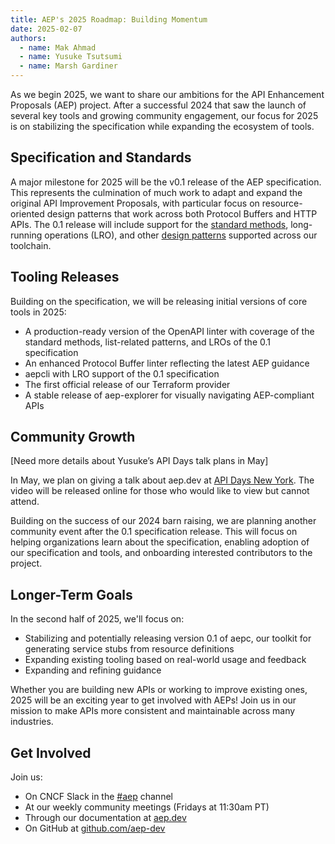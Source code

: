 ```yaml
---
title: AEP's 2025 Roadmap: Building Momentum
date: 2025-02-07
authors:
  - name: Mak Ahmad
  - name: Yusuke Tsutsumi
  - name: Marsh Gardiner
---
```

As we begin 2025, we want to share our ambitions for the API Enhancement Proposals (AEP) project. After a successful 2024 that saw the launch of several key tools and growing community engagement, our focus for 2025 is on stabilizing the specification while expanding the ecosystem of tools.

## Specification and Standards

A major milestone for 2025 will be the v0.1 release of the AEP specification. This represents the culmination of much work to adapt and expand the original API Improvement Proposals, with particular focus on resource-oriented design patterns that work across both Protocol Buffers and HTTP APIs. The 0.1 release will include support for the [standard methods](https://aep.dev/130/), long-running operations (LRO), and other [design patterns](https://aep.dev/general/#design-patterns) supported across our toolchain.

## Tooling Releases

Building on the specification, we will be releasing initial versions of core tools in 2025:

* A production-ready version of the OpenAPI linter with coverage of the standard methods, list-related patterns, and LROs of the 0.1 specification  
* An enhanced Protocol Buffer linter reflecting the latest AEP guidance  
* aepcli with LRO support of the 0.1 specification  
* The first official release of our Terraform provider  
* A stable release of aep-explorer for visually navigating AEP-compliant APIs

## Community Growth

\[Need more details about Yusuke’s API Days talk plans in May\]

In May, we plan on giving a talk about aep.dev at [API Days New York](https://www.apidays.global/new-york/). The video will be released online for those who would like to view but cannot attend.

Building on the success of our 2024 barn raising, we are planning another community event after the 0.1 specification release. This will focus on helping organizations learn about the specification, enabling adoption of our specification and tools, and onboarding interested contributors to the project.

## Longer-Term Goals

In the second half of 2025, we'll focus on:

* Stabilizing and potentially releasing version 0.1 of aepc, our toolkit for generating service stubs from resource definitions  
* Expanding existing tooling based on real-world usage and feedback  
* Expanding and refining guidance

Whether you are building new APIs or working to improve existing ones, 2025 will be an exciting year to get involved with AEPs\! Join us in our mission to make APIs more consistent and maintainable across many industries.

## Get Involved

Join us:

* On CNCF Slack in the [\#aep](https://cloud-native.slack.com/archives/C04TX46UCTV) channel  
* At our weekly community meetings (Fridays at 11:30am PT)  
* Through our documentation at [aep.dev](http://aep.dev)  
* On GitHub at [github.com/aep-dev](http://github.com/aep-dev)


